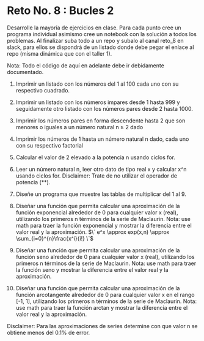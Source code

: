 # Reto No. 8 : Bucles 2

Desarrolle la mayoría de ejercicios en clase. Para cada punto cree un programa individual asimismo cree un notebook con la solución a todos los problemas. 
Al finalizar suba todo a un repo y subalo al canal reto_8 en slack, para ellos se dispondrá de un listado donde debe pegar el enlace al repo (misma dinámica que con el taller 1).

Nota: Todo el código de aquí en adelante debe ir debidamente documentado.

1. Imprimir un listado con los números del 1 al 100 cada uno con su respectivo cuadrado.


2. Imprimir un listado con los números impares desde 1 hasta 999 y seguidamente otro listado con los números pares desde 2 hasta 1000.


3. Imprimir los números pares en forma descendente hasta 2 que son menores o iguales a un número natural n ≥ 2 dado

   
4. Imprimir los números de 1 hasta un número natural n dado, cada uno con su respectivo factorial


5. Calcular el valor de 2 elevado a la potencia n usando ciclos for.


6. Leer un número natural n, leer otro dato de tipo real x y calcular x^n usando ciclos for. Disclaimer: Trate de no utilizar el operador de potencia (**).


7. Diseñe un programa que muestre las tablas de multiplicar del 1 al 9.


8. Diseñar una función que permita calcular una aproximación de la función exponencial alrededor de 0 para cualquier valor x (real), utilizando los primeros n términos de la serie de Maclaurin. Nota: use math para traer la función exponencial y mostrar la diferencia entre el valor real y la aproximación.
$\` e^x \approx exp(x,n) \approx \sum_{i=0}^{n}\frac{x^i}{i!}  \`$

9. Diseñar una función que permita calcular una aproximación de la función seno alrededor de 0 para cualquier valor x (real), utilizando los primeros n términos de la serie de Maclaurin. Nota: use math para traer la función seno y mostrar la diferencia entre el valor real y la aproximación.


10. Diseñar una función que permita calcular una aproximación de la función arcotangente alrededor de 0 para cualquier valor x en el rango [-1, 1], utilizando los primeros n términos de la serie de Maclaurin. Nota: use math para traer la función arctan y mostrar la diferencia entre el valor real y la aproximación.
 
Disclaimer: Para las aproximaciones de series determine con que valor n se obtiene menos del 0.1% de error.
